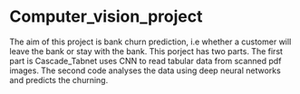 # Computer_vision_project

The aim of this project is bank churn prediction, i.e whether a customer will leave the bank or stay with the bank. This porject has two parts. The first part is 
Cascade_Tabnet uses CNN to read tabular data from scanned pdf images. The second code analyses the data using deep neural networks and predicts the churning.  
